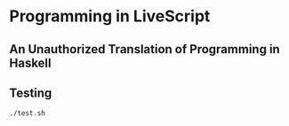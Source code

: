# Programming in LiveScript
## An Unauthorized Translation of Programming in Haskell

## Testing
```
./test.sh
```

